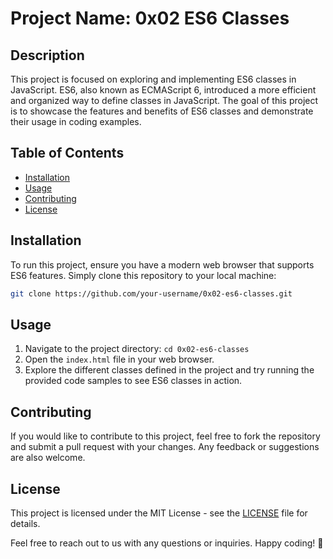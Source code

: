 # Project Name: 0x02 ES6 Classes

## Description
This project is focused on exploring and implementing ES6 classes in JavaScript. ES6, also known as ECMAScript 6, introduced a more efficient and organized way to define classes in JavaScript. The goal of this project is to showcase the features and benefits of ES6 classes and demonstrate their usage in coding examples.

## Table of Contents
- [Installation](#installation)
- [Usage](#usage)
- [Contributing](#contributing)
- [License](#license)

## Installation
To run this project, ensure you have a modern web browser that supports ES6 features. Simply clone this repository to your local machine:

```sh
git clone https://github.com/your-username/0x02-es6-classes.git
```

## Usage
1. Navigate to the project directory: `cd 0x02-es6-classes`
2. Open the `index.html` file in your web browser.
3. Explore the different classes defined in the project and try running the provided code samples to see ES6 classes in action.

## Contributing
If you would like to contribute to this project, feel free to fork the repository and submit a pull request with your changes. Any feedback or suggestions are also welcome.

## License
This project is licensed under the MIT License - see the [LICENSE](/LICENSE) file for details.

Feel free to reach out to us with any questions or inquiries. Happy coding! 🚀